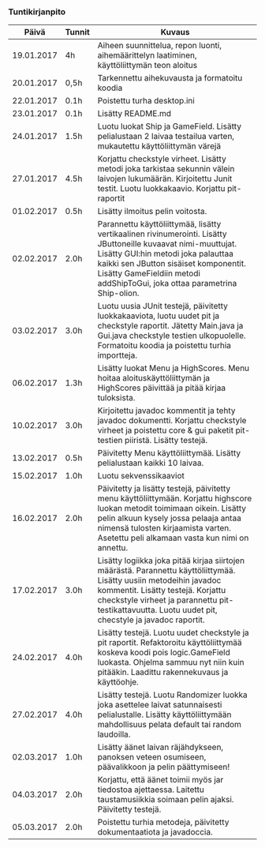 ### Tuntikirjanpito
Päivä | Tunnit | Kuvaus
--------------- | ----- | ------
19.01.2017 | 4h | Aiheen suunnittelua, repon luonti, aihemäärittelyn laatiminen, käyttöliittymän teon aloitus
20.01.2017| 0,5h | Tarkennettu aihekuvausta ja formatoitu koodia
22.01.2017| 0.1h | Poistettu turha desktop.ini
23.01.2017| 0.1h | Lisätty README.md
24.01.2017| 1.5h | Luotu luokat Ship ja GameField. Lisätty pelialustaan 2 laivaa testailua varten, mukautettu käyttöliittymän värejä
27.01.2017| 4.5h | Korjattu checkstyle virheet. Lisätty metodi joka tarkistaa sekunnin välein laivojen lukumäärän. Kirjoitettu Junit testit. Luotu luokkakaavio. Korjattu pit-raportit
01.02.2017| 0.5h | Lisätty ilmoitus pelin voitosta.
02.02.2017| 2.0h | Parannettu käyttöliittymää, lisätty vertikaalinen rivinumerointi. Lisätty JButtoneille kuvaavat nimi-muuttujat. Lisätty GUI:hin metodi joka palauttaa kaikki sen JButton sisäiset komponentit. Lisätty GameFieldiin metodi addShipToGui, joka ottaa parametrina Ship-olion.
03.02.2017| 3.0h | Luotu uusia JUnit testejä, päivitetty luokkakaaviota, luotu uudet pit ja checkstyle raportit. Jätetty Main.java ja Gui.java checkstyle testien ulkopuolelle. Formatoitu koodia ja poistettu turhia importteja.
06.02.2017| 1.3h | Lisätty luokat Menu ja HighScores. Menu hoitaa aloituskäyttöliittymän ja HighScores päivittää ja pitää kirjaa tuloksista.
10.02.2017| 3.0h | Kirjoitettu javadoc kommentit ja tehty javadoc dokumentti. Korjattu checkstyle virheet ja poistettu core & gui paketit pit-testien piiristä. Lisätty testejä. 
13.02.2017| 0.5h | Päivitetty Menu käyttöliittymää. Lisätty pelialustaan kaikki 10 laivaa. 
15.02.2017| 1.0h | Luotu sekvenssikaaviot
16.02.2017| 2.0h | Päivitetty ja lisätty testejä, päivitetty menu käyttöliittymään. Korjattu highscore luokan metodit toimimaan oikein. Lisätty pelin alkuun kysely jossa pelaaja antaa nimensä tulosten kirjaamista varten. Asetettu peli alkamaan vasta kun nimi on annettu.
17.02.2017| 3.0h | Lisätty logiikka joka pitää kirjaa siirtojen määrästä. Parannettu käyttöliittymää. Lisätty uusiin metodeihin javadoc kommentit. Lisätty testejä. Korjattu checkstyle virheet ja parannettu pit-testikattavuutta. Luotu uudet pit, checstyle ja javadoc raportit.
24.02.2017| 4.0h | Lisätty testejä. Luotu uudet checkstyle ja pit raportit. Refaktoroitu käyttöliittymää koskeva koodi pois logic.GameField luokasta. Ohjelma sammuu nyt niin kuin pitääkin. Laadittu rakennekuvaus ja käyttöohje. 
27.02.2017| 4.0h | Lisätty testejä. Luotu Randomizer luokka joka asettelee laivat satunnaisesti pelialustalle. Lisätty käyttöliittymään mahdollisuus pelata default tai random laudoilla.
02.03.2017| 1.0h | Lisätty äänet laivan räjähdykseen, panoksen veteen osumiseen, päävalikkoon ja pelin päättymiseen!
04.03.2017| 2.0h | Korjattu, että äänet toimii myös jar tiedostoa ajettaessa. Laitettu taustamusiikkia soimaan pelin ajaksi. Päivitetty testejä.
05.03.2017| 2.0h | Poistettu turhia metodeja, päivitetty dokumentaatiota ja javadoccia.